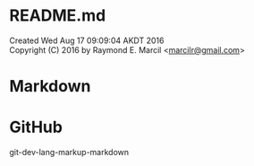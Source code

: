 # README.md  
Created Wed Aug 17 09:09:04 AKDT 2016  
Copyright (C) 2016 by Raymond E. Marcil &lt;marcilr@gmail.com&gt; 

# Markdown

# GitHub
git-dev-lang-markup-markdown
